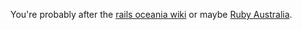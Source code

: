 You're probably after the [rails oceania wiki](https://github.com/rails-oceania/roro/wiki) or maybe [Ruby Australia](http://ruby.org.au).
